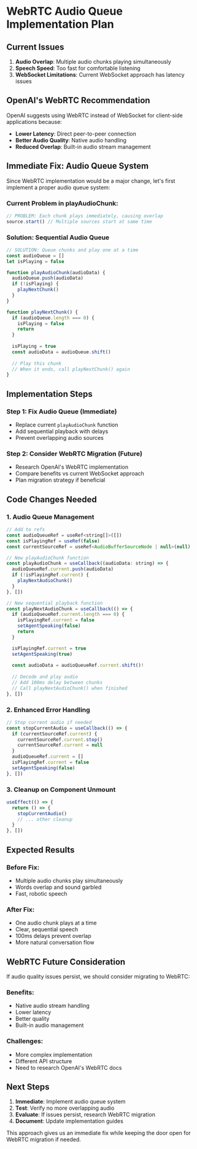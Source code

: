 # WebRTC Audio Queue Implementation Plan

## Current Issues
1. **Audio Overlap**: Multiple audio chunks playing simultaneously
2. **Speech Speed**: Too fast for comfortable listening
3. **WebSocket Limitations**: Current WebSocket approach has latency issues

## OpenAI's WebRTC Recommendation

OpenAI suggests using WebRTC instead of WebSocket for client-side applications because:
- **Lower Latency**: Direct peer-to-peer connection
- **Better Audio Quality**: Native audio handling
- **Reduced Overlap**: Built-in audio stream management

## Immediate Fix: Audio Queue System

Since WebRTC implementation would be a major change, let's first implement a proper audio queue system:

### Current Problem in playAudioChunk:
```javascript
// PROBLEM: Each chunk plays immediately, causing overlap
source.start() // Multiple sources start at same time
```

### Solution: Sequential Audio Queue
```javascript
// SOLUTION: Queue chunks and play one at a time
const audioQueue = []
let isPlaying = false

function playAudioChunk(audioData) {
  audioQueue.push(audioData)
  if (!isPlaying) {
    playNextChunk()
  }
}

function playNextChunk() {
  if (audioQueue.length === 0) {
    isPlaying = false
    return
  }
  
  isPlaying = true
  const audioData = audioQueue.shift()
  
  // Play this chunk
  // When it ends, call playNextChunk() again
}
```

## Implementation Steps

### Step 1: Fix Audio Queue (Immediate)
- Replace current `playAudioChunk` function
- Add sequential playback with delays
- Prevent overlapping audio sources

### Step 2: Consider WebRTC Migration (Future)
- Research OpenAI's WebRTC implementation
- Compare benefits vs current WebSocket approach
- Plan migration strategy if beneficial

## Code Changes Needed

### 1. Audio Queue Management
```javascript
// Add to refs
const audioQueueRef = useRef<string[]>([])
const isPlayingRef = useRef(false)
const currentSourceRef = useRef<AudioBufferSourceNode | null>(null)

// New playAudioChunk function
const playAudioChunk = useCallback((audioData: string) => {
  audioQueueRef.current.push(audioData)
  if (!isPlayingRef.current) {
    playNextAudioChunk()
  }
}, [])

// New sequential playback function
const playNextAudioChunk = useCallback(() => {
  if (audioQueueRef.current.length === 0) {
    isPlayingRef.current = false
    setAgentSpeaking(false)
    return
  }

  isPlayingRef.current = true
  setAgentSpeaking(true)
  
  const audioData = audioQueueRef.current.shift()!
  
  // Decode and play audio
  // Add 100ms delay between chunks
  // Call playNextAudioChunk() when finished
}, [])
```

### 2. Enhanced Error Handling
```javascript
// Stop current audio if needed
const stopCurrentAudio = useCallback(() => {
  if (currentSourceRef.current) {
    currentSourceRef.current.stop()
    currentSourceRef.current = null
  }
  audioQueueRef.current = []
  isPlayingRef.current = false
  setAgentSpeaking(false)
}, [])
```

### 3. Cleanup on Component Unmount
```javascript
useEffect(() => {
  return () => {
    stopCurrentAudio()
    // ... other cleanup
  }
}, [])
```

## Expected Results

### Before Fix:
- Multiple audio chunks play simultaneously
- Words overlap and sound garbled
- Fast, robotic speech

### After Fix:
- One audio chunk plays at a time
- Clear, sequential speech
- 100ms delays prevent overlap
- More natural conversation flow

## WebRTC Future Consideration

If audio quality issues persist, we should consider migrating to WebRTC:

### Benefits:
- Native audio stream handling
- Lower latency
- Better quality
- Built-in audio management

### Challenges:
- More complex implementation
- Different API structure
- Need to research OpenAI's WebRTC docs

## Next Steps

1. **Immediate**: Implement audio queue system
2. **Test**: Verify no more overlapping audio
3. **Evaluate**: If issues persist, research WebRTC migration
4. **Document**: Update implementation guides

This approach gives us an immediate fix while keeping the door open for WebRTC migration if needed.
